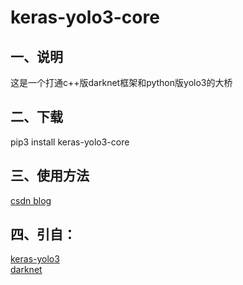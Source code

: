 # keras-yolo3-core
## 一、说明
这是一个打通c++版darknet框架和python版yolo3的大桥

## 二、下载
pip3 install keras-yolo3-core

## 三、使用方法
[csdn blog](https://blog.csdn.net/weixin_42078618/article/details/102597086)

## 四、引自：  
[keras-yolo3](https://github.com/qqwweee/keras-yolo3)  
[darknet](https://pjreddie.com)
